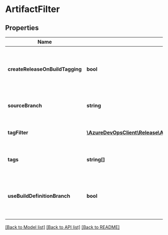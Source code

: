 # ArtifactFilter

## Properties
Name | Type | Description | Notes
------------ | ------------- | ------------- | -------------
**createReleaseOnBuildTagging** | **bool** | Gets or sets whether a release should be created on build tagging. | [optional] 
**sourceBranch** | **string** | Gets or sets the branch for the filter. | [optional] 
**tagFilter** | [**\AzureDevOpsClient\Release\AzureDevOpsClient\Release\Model\TagFilter**](TagFilter.md) | Gets or sets the regex based tag filter. | [optional] 
**tags** | **string[]** | Gets or sets the list of tags for the filter. | [optional] 
**useBuildDefinitionBranch** | **bool** | Gets or sets whether filter should default to build definition branch. | [optional] 

[[Back to Model list]](../README.md#documentation-for-models) [[Back to API list]](../README.md#documentation-for-api-endpoints) [[Back to README]](../README.md)


